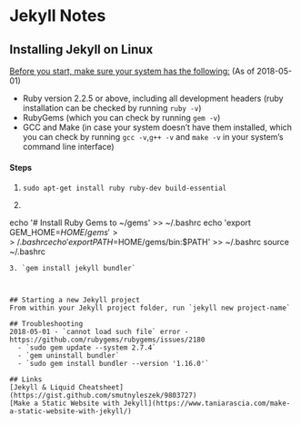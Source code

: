 # Jekyll Notes

## Installing Jekyll on Linux
[Before you start, make sure your system has the following:](https://jekyllrb.com/docs/installation/#requirements) (As of 2018-05-01)

- Ruby version 2.2.5 or above, including all development headers (ruby installation can be checked by running `ruby -v`)
- RubyGems (which you can check by running `gem -v`)
- GCC and Make (in case your system doesn’t have them installed, which you can check by running `gcc -v`,`g++ -v` and `make -v` in your system’s command line interface)

#### Steps
1. `sudo apt-get install ruby ruby-dev build-essential`
2. ```bash
echo '# Install Ruby Gems to ~/gems' >> ~/.bashrc
echo 'export GEM_HOME=$HOME/gems' >> ~/.bashrc
echo 'export PATH=$HOME/gems/bin:$PATH' >> ~/.bashrc
source ~/.bashrc
```
3. `gem install jekyll bundler`



## Starting a new Jekyll project
From within your Jekyll project folder, run `jekyll new project-name`

## Troubleshooting
2018-05-01 - `cannot load such file` error - https://github.com/rubygems/rubygems/issues/2180
  - `sudo gem update --system 2.7.4`
  - `gem uninstall bundler`
  - `sudo gem install bundler --version '1.16.0'`

## Links
[Jekyll & Liquid Cheatsheet](https://gist.github.com/smutnyleszek/9803727)
[Make a Static Website with Jekyll](https://www.taniarascia.com/make-a-static-website-with-jekyll/)
